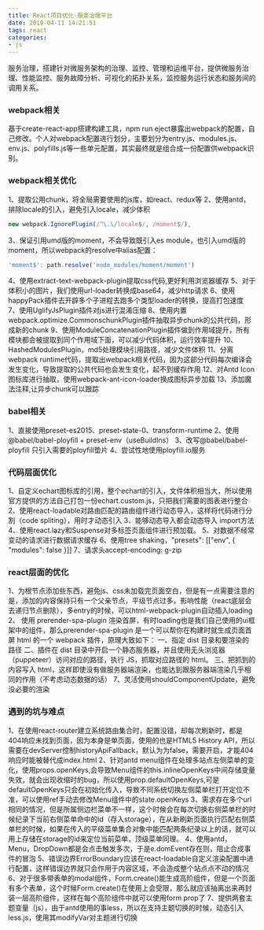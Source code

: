```yaml
---
title: React项目优化-服务治理平台
date: 2019-04-11 14:21:51
tags: react
categories:
- js
---
```

服务治理，搭建针对微服务架构的治理、监控、管理和运维平台，提供微服务治理、性能监控、服务故障分析、可视化的拓扑关系，监控服务运行状态和服务间的调用关系。

### webpack相关
基于create-react-app搭建构建工具，npm run eject暴露出webpack的配置，自己修改。个人对webpack配置进行划分，主要划分为entry.js、modules.js、env.js、polyfills.js等一些单元配置，其实最终就是组合成一份配置供webpack识别。

### webpack相关优化
1、提取公用chunk，将全局需要使用的js库，如react、redux等
2、使用antd，排除locale的引入，避免引入locale，减少体积
``` javascript
new webpack.IgnorePlugin(/^\.\/locale$/, /moment$/),
```

3、保证引用umd版的moment，不会导致既引入es module，也引入umd版的moment，所以webpack的resolve中alias配置：
``` javascript
'moment$': path.resolve('node_modules/moment/moment')
```
4、使用extract-text-webpack-plugin提取css代码,更好利用浏览器缓存
5、对于体积小的图片，我们使用url-loader转换成base64，减少http请求
6、使用happyPack插件去开辟多个子进程去跑多个类型loader的转换，提高打包速度
7、使用UglifyJsPlugin插件对js进行混淆压缩
8、使用内置webpack.optimize.CommonschunkPlugin插件抽取异步chunk的公共代码，形成新的chunk
9、使用ModuleConcatenationPlugin插件做到作用域提升，所有模块都会被提取到同个作用域下面，可以减少代码体积，运行效率提升
10、HashedModulesPlugin，md5处理模块引用路径，减少文件体积
11、分离webpack runtime代码，提取出webpack相关代码，因为这部分代码每次编译会发生变化，导致提取的公共代码也会发生变化，起不到缓存作用
12、对Antd Icon图标库进行抽取，使用webpack-ant-icon-loader换成图标异步加载
13、添加魔法注释,让异步chunk可以跟踪

### babel相关
1、直接使用preset-es2015、preset-state-0、transform-runtime
2、使用@babel/babel-ployfill + preset-env（useBuildIns）
3、改写@babel/babel-ployfill 只引入需要的ployfill垫片
4、尝试性地使用ployfill.io服务

### 代码层面优化
1、自定义echart图标库的引用，整个echart的引入，文件体积相当大，所以使用官方提供的方法自己打包一份echart.custom.js，只把我们需要的图表进行整合
2、使用react-loadable对路由匹配的路由组件进行动态导入，这样将代码进行分割（code spliting），用时才动态引入
3、能够动态导入都会动态导入 import方法
4、使用react.lazy和Suspense对多标签页面组件进行预加载。
5、对数据不经常变动的请求进行数据请求缓存
6、使用tree shaking，"presets": [["env", { "modules": false }]]
7、请求头accept-encoding: g-zip

### react层面的优化
1、为根节点添加些东西，避免js、css未加载完页面空白，但是有一点需要注意的是，添加的内容保持只有一个父亲节点，平级节点过多，影响性能（react底层会去递归节点删除），多entry的时候，可以html-webpack-plugin自动插入loading
2、 使用 prerender-spa-plugin 渲染首屏，有时loading也是我们自己使用的ui框架中的组件，那么prerender-spa-plugin 是一个可以帮你在构建时就生成页面首屏 html 的一个 webpack 插件，原理大致如下：
一、指定 dist 目录和要渲染的路径
二、插件在 dist 目录中开启一个静态服务器，并且使用无头浏览器（puppeteer）访问对应的路径，执行 JS，抓取对应路径的 html。
三、把抓到的内容写入 html，这样即使没有做服务器端渲染，也能达到跟服务器端渲染几乎相同的作用（不考虑动态数据的话）
7、灵活使用shouldComponentUpdate，避免没必要的渲染

### 遇到的坑与难点
1、在使用react-router建立系统路由集合时，配置没错，却每次刷新时，都是404响应未找到页面，因为本身是单页面，使用的也是HTML5 History API，所以需要在devServer控制historyApiFallback，默认为为false，需要开启，才能404响应时能被替代成index.html
2、针对antd menu组件在处理多站点左侧菜单的变化，使用props.openKeys,会导致Menu组件的this.inlineOpenKeys中间存储变量失效，就会出现收缩时的bug，所以使用prop.defaultOpenKeys,可是defaultOpenKeys只会在初始化传入，导致不同系统切换左侧菜单栏打开定位不准，可以使用ref手动去修改Menu组件中的state.openKeys
3、需求存在多个url相同的情况，但是所属侧边栏菜单不一样，这个时候会在每次切换右侧菜单栏的时候纪录下当前右侧菜单命中的id（存入storage），在从新刷新页面执行匹配右侧菜单栏的时候，如果在传入的平级菜单集合对象中能匹配两条纪录以上的话，就可以用上存储在storage的id来定位当前菜单，顶级菜单同理。
4、使用antd，Menu，DropDown都是会点击触发多次，于是e.domEvent存在则，阻止合成事件的冒泡
5、错误边界ErrorBoundary应该在react-loadable自定义渲染配置中进行配置，这样错误边界就只会作用于内容区域，不会造成整个站点点不动的情况
6、对于很多带表单的modal组件，Form.create()能生成高阶组件，但是一个页面有多个表单，这个时候Form.create()在使用上会受限，那么就应该抽离出来再封装一层高阶组件，这样在每个高阶组件中就可以使用form prop了
7、提供两套主题变量（js），由于antd使用的事less，所以在支持主题切换的时候，动态引入less.js，使用其modifyVar对主题进行切换